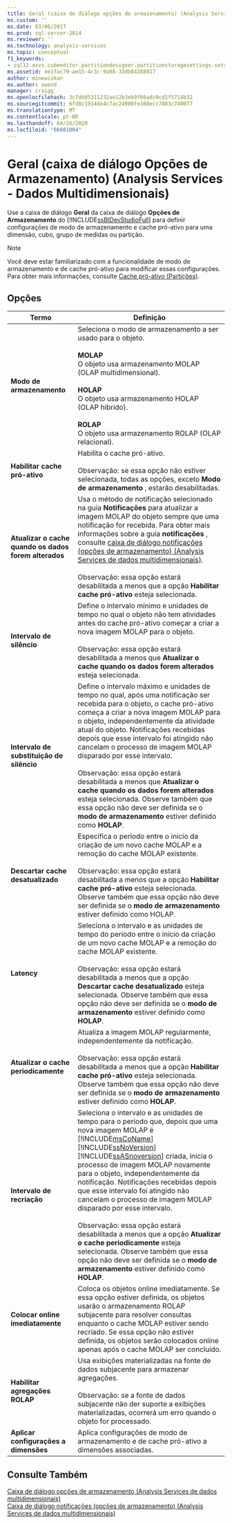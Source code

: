 ```yaml
---
title: Geral (caixa de diálogo opções de armazenamento) (Analysis Services-dados multidimensionais) | Microsoft Docs
ms.custom: ''
ms.date: 03/06/2017
ms.prod: sql-server-2014
ms.reviewer: ''
ms.technology: analysis-services
ms.topic: conceptual
f1_keywords:
- sql12.asvs.cubeeditor.partitiondesigner.partitionstoragesettings.setstorageoptions.storage.f1
ms.assetid: ee1fac79-ae15-4c3c-9a98-33db04388817
author: minewiskan
ms.author: owend
manager: craigg
ms.openlocfilehash: 3c7ddd5311232ae12b3eb9f66adc0cd1f5714b32
ms.sourcegitcommit: 6fd8c1914de4c7ac24900fe388ecc7883c740077
ms.translationtype: MT
ms.contentlocale: pt-BR
ms.lasthandoff: 04/26/2020
ms.locfileid: "66081004"
---
```

# <a name="general-storage-options-dialog-box-analysis-services---multidimensional-data"></a>Geral (caixa de diálogo Opções de Armazenamento) (Analysis Services - Dados Multidimensionais)
  Use a caixa de diálogo **Geral** da caixa de diálogo **Opções de Armazenamento** do [!INCLUDE[ssBIDevStudioFull](../includes/ssbidevstudiofull-md.md)] para definir configurações de modo de armazenamento e cache pró-ativo para uma dimensão, cubo, grupo de medidas ou partição.  
  
> [!NOTE]  
>  Você deve estar familiarizado com a funcionalidade de modo de armazenamento e de cache pró-ativo para modificar essas configurações. Para obter mais informações, consulte [Cache pró-ativo &#40;Partições&#41;](multidimensional-models-olap-logical-cube-objects/partitions-proactive-caching.md).  
  
## <a name="options"></a>Opções  
  
|Termo|Definição|  
|----------|----------------|  
|**Modo de armazenamento**|Seleciona o modo de armazenamento a ser usado para o objeto.<br /><br /> **MOLAP**<br /> O objeto usa armazenamento MOLAP (OLAP multidimensional).<br /><br /> **HOLAP**<br /> O objeto usa armazenamento HOLAP (OLAP híbrido).<br /><br /> **ROLAP**<br /> O objeto usa armazenamento ROLAP (OLAP relacional).|  
|**Habilitar cache pró-ativo**|Habilita o cache pró-ativo.<br /><br /> Observação: se essa opção não estiver selecionada, todas as opções, exceto **Modo de armazenamento** , estarão desabilitadas.|  
|**Atualizar o cache quando os dados forem alterados**|Usa o método de notificação selecionado na guia **Notificações** para atualizar a imagem MOLAP do objeto sempre que uma notificação for recebida. Para obter mais informações sobre a guia **notificações** , consulte [caixa de diálogo notificações &#40;opções de armazenamento&#41; &#40;Analysis Services de dados multidimensionais&#41;](notifications-storage-options-dialog-analysis-services-multidimensional-data.md).<br /><br /> Observação: essa opção estará desabilitada a menos que a opção **Habilitar cache pró-ativo** esteja selecionada.|  
|**Intervalo de silêncio**|Define o intervalo mínimo e unidades de tempo no qual o objeto não tem atividades antes do cache pró-ativo começar a criar a nova imagem MOLAP para o objeto.<br /><br /> Observação: essa opção estará desabilitada a menos que **Atualizar o cache quando os dados forem alterados** esteja selecionada.|  
|**Intervalo de substituição de silêncio**|Define o intervalo máximo e unidades de tempo no qual, após uma notificação ser recebida para o objeto, o cache pró-ativo começa a criar a nova imagem MOLAP para o objeto, independentemente da atividade atual do objeto. Notificações recebidas depois que esse intervalo foi atingido não cancelam o processo de imagem MOLAP disparado por esse intervalo.<br /><br /> Observação: essa opção estará desabilitada a menos que **Atualizar o cache quando os dados forem alterados** esteja selecionada. Observe também que essa opção não deve ser definida se o **modo de armazenamento** estiver definido como **HOLAP**.|  
|**Descartar cache desatualizado**|Especifica o período entre o início da criação de um novo cache MOLAP e a remoção do cache MOLAP existente.<br /><br /> Observação: essa opção estará desabilitada a menos que a opção **Habilitar cache pró-ativo** esteja selecionada. Observe também que essa opção não deve ser definida se o **modo de armazenamento** estiver definido como HOLAP.|  
|**Latency**|Seleciona o intervalo e as unidades de tempo do período entre o início da criação de um novo cache MOLAP e a remoção do cache MOLAP existente.<br /><br /> Observação: essa opção estará desabilitada a menos que a opção **Descartar cache desatualizado** esteja selecionada. Observe também que essa opção não deve ser definida se o **modo de armazenamento** estiver definido como **HOLAP**.|  
|**Atualizar o cache periodicamente**|Atualiza a imagem MOLAP regularmente, independentemente da notificação.<br /><br /> Observação: essa opção estará desabilitada a menos que a opção **Habilitar cache pró-ativo** esteja selecionada. Observe também que essa opção não deve ser definida se o **modo de armazenamento** estiver definido como **HOLAP**.|  
|**Intervalo de recriação**|Seleciona o intervalo e as unidades de tempo para o período que, depois que uma nova imagem MOLAP é [!INCLUDE[msCoName](../includes/msconame-md.md)] [!INCLUDE[ssNoVersion](../includes/ssnoversion-md.md)] [!INCLUDE[ssASnoversion](../includes/ssasnoversion-md.md)] criada, inicia o processo de imagem MOLAP novamente para o objeto, independentemente da notificação. Notificações recebidas depois que esse intervalo foi atingido não cancelam o processo de imagem MOLAP disparado por esse intervalo.<br /><br /> Observação: essa opção estará desabilitada a menos que a opção **Atualizar o cache periodicamente** esteja selecionada. Observe também que essa opção não deve ser definida se o **modo de armazenamento** estiver definido como **HOLAP**.|  
|**Colocar online imediatamente**|Coloca os objetos online imediatamente. Se essa opção estiver definida, os objetos usarão o armazenamento ROLAP subjacente para resolver consultas enquanto o cache MOLAP estiver sendo recriado. Se essa opção não estiver definida, os objetos serão colocados online apenas após o cache MOLAP ser concluído.|  
|**Habilitar agregações ROLAP**|Usa exibições materializadas na fonte de dados subjacente para armazenar agregações.<br /><br /> Observação: se a fonte de dados subjacente não der suporte a exibições materializadas, ocorrerá um erro quando o objeto for processado.|  
|**Aplicar configurações a dimensões**|Aplica configurações de modo de armazenamento e de cache pró-ativo a dimensões associadas.|  
  
## <a name="see-also"></a>Consulte Também  
 [Caixa de diálogo opções de armazenamento &#40;Analysis Services de dados multidimensionais&#41;](storage-options-dialog-box-analysis-services-multidimensional-data.md)   
 [Caixa de diálogo notificações &#40;opções de armazenamento&#41; &#40;Analysis Services de dados multidimensionais&#41;](notifications-storage-options-dialog-analysis-services-multidimensional-data.md)  
  
  
